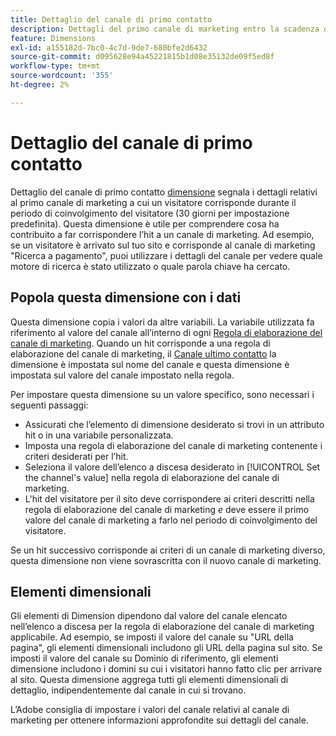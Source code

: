 ```yaml
---
title: Dettaglio del canale di primo contatto
description: Dettagli del primo canale di marketing entro la scadenza del coinvolgimento del visitatore.
feature: Dimensions
exl-id: a155182d-7bc0-4c7d-9de7-680bfe2d6432
source-git-commit: d095628e94a45221815b1d08e35132de09f5ed8f
workflow-type: tm+mt
source-wordcount: '355'
ht-degree: 2%

---
```


# Dettaglio del canale di primo contatto

Dettaglio del canale di primo contatto [dimensione](overview.md) segnala i dettagli relativi al primo canale di marketing a cui un visitatore corrisponde durante il periodo di coinvolgimento del visitatore (30 giorni per impostazione predefinita). Questa dimensione è utile per comprendere cosa ha contribuito a far corrispondere l’hit a un canale di marketing. Ad esempio, se un visitatore è arrivato sul tuo sito e corrisponde al canale di marketing &quot;Ricerca a pagamento&quot;, puoi utilizzare i dettagli del canale per vedere quale motore di ricerca è stato utilizzato o quale parola chiave ha cercato.

## Popola questa dimensione con i dati

Questa dimensione copia i valori da altre variabili. La variabile utilizzata fa riferimento al valore del canale all’interno di ogni [Regola di elaborazione del canale di marketing](/help/admin/admin/c-manage-report-suites/c-edit-report-suites/marketing-channels/c-rules.md). Quando un hit corrisponde a una regola di elaborazione del canale di marketing, il [Canale ultimo contatto](last-touch-channel.md) la dimensione è impostata sul nome del canale e questa dimensione è impostata sul valore del canale impostato nella regola.

Per impostare questa dimensione su un valore specifico, sono necessari i seguenti passaggi:

* Assicurati che l’elemento di dimensione desiderato si trovi in un attributo hit o in una variabile personalizzata.
* Imposta una regola di elaborazione del canale di marketing contenente i criteri desiderati per l’hit.
* Seleziona il valore dell’elenco a discesa desiderato in [!UICONTROL Set the channel's value] nella regola di elaborazione del canale di marketing.
* L&#39;hit del visitatore per il sito deve corrispondere ai criteri descritti nella regola di elaborazione del canale di marketing _e_ deve essere il primo valore del canale di marketing a farlo nel periodo di coinvolgimento del visitatore.

Se un hit successivo corrisponde ai criteri di un canale di marketing diverso, questa dimensione non viene sovrascritta con il nuovo canale di marketing.

## Elementi dimensionali

Gli elementi di Dimension dipendono dal valore del canale elencato nell’elenco a discesa per la regola di elaborazione del canale di marketing applicabile. Ad esempio, se imposti il valore del canale su &quot;URL della pagina&quot;, gli elementi dimensionali includono gli URL della pagina sul sito. Se imposti il valore del canale su Dominio di riferimento, gli elementi dimensione includono i domini su cui i visitatori hanno fatto clic per arrivare al sito. Questa dimensione aggrega tutti gli elementi dimensionali di dettaglio, indipendentemente dal canale in cui si trovano.

L’Adobe consiglia di impostare i valori del canale relativi al canale di marketing per ottenere informazioni approfondite sui dettagli del canale.

